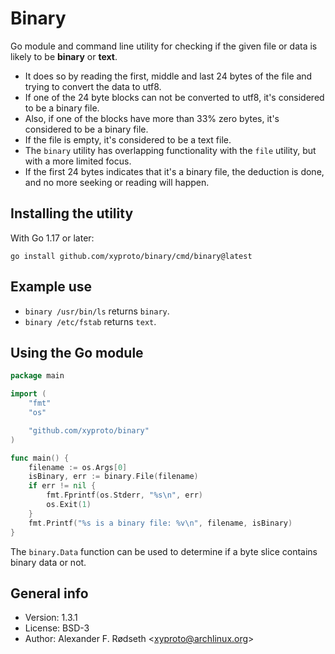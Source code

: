# Binary

Go module and command line utility for checking if the given file or data is likely to be **binary** or **text**.

* It does so by reading the first, middle and last 24 bytes of the file and trying to convert the data to utf8.
* If one of the 24 byte blocks can not be converted to utf8, it's considered to be a binary file.
* Also, if one of the blocks have more than 33% zero bytes, it's considered to be a binary file.
* If the file is empty, it's considered to be a text file.
* The `binary` utility has overlapping functionality with the `file` utility, but with a more limited focus.
* If the first 24 bytes indicates that it's a binary file, the deduction is done, and no more seeking or reading will happen.

## Installing the utility

With Go 1.17 or later:

    go install github.com/xyproto/binary/cmd/binary@latest

## Example use

* `binary /usr/bin/ls` returns `binary`.
* `binary /etc/fstab` returns `text`.

## Using the Go module

```go
package main

import (
    "fmt"
    "os"

    "github.com/xyproto/binary"
)

func main() {
    filename := os.Args[0]
    isBinary, err := binary.File(filename)
    if err != nil {
        fmt.Fprintf(os.Stderr, "%s\n", err)
        os.Exit(1)
    }
    fmt.Printf("%s is a binary file: %v\n", filename, isBinary)
}
```

The `binary.Data` function can be used to determine if a byte slice contains binary data or not.

## General info

* Version: 1.3.1
* License: BSD-3
* Author: Alexander F. Rødseth &lt;xyproto@archlinux.org&gt;
